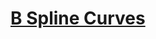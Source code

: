 # [B Spline Curves](https://chriskr.github.io/b_splines/src/index.html)

<!--
npm install
npm run build
-->